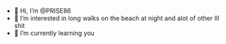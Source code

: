 - 👋 Hi, I’m @PRISE86
- 👀 I’m interested in long walks on the beach at night and alot of other Ill shit
- 🌱 I’m currently learning you

<!---
PRISE86/PRISE86 is a ✨ special ✨ repository because its `README.md` (this file) appears on your GitHub profile.
You can click the Preview link to take a look at your changes.
--->
